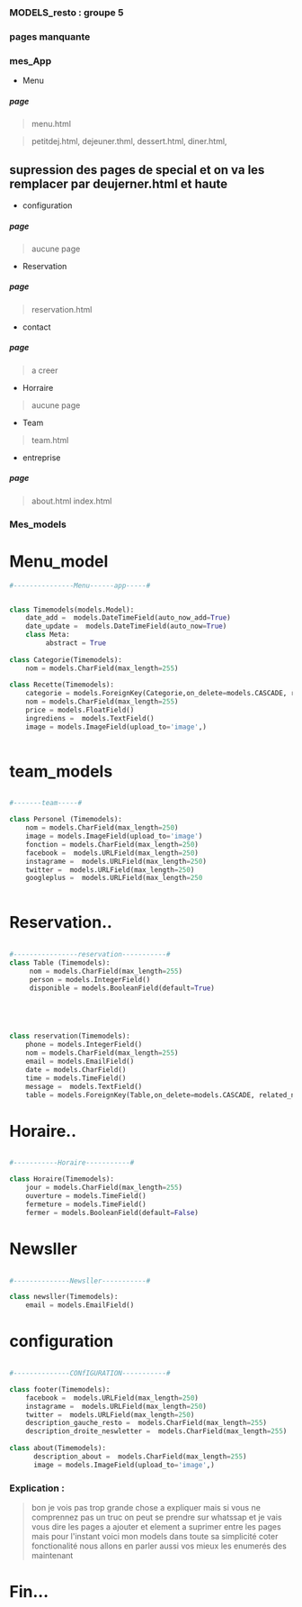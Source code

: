 ### MODELS_resto :  groupe 5
### pages manquante



### mes_App


* Menu
##### page
>menu.html

>petitdej.html,
>dejeuner.thml,
>dessert.html,
>diner.html,
## supression des pages de special et on va les remplacer par deujerner.html et haute

* configuration
##### page
>aucune page
* Reservation
##### page
>reservation.html
* contact
##### page
>a creer
* Horraire
>aucune page
* Team
>team.html
* entreprise

##### page
>about.html
>index.html


### Mes_models

# Menu_model
```python
#---------------Menu------app-----#


class Timemodels(models.Model):
    date_add =  models.DateTimeField(auto_now_add=True)
    date_update =  models.DateTimeField(auto_now=True)
    class Meta:
         abstract = True
    
class Categorie(Timemodels):
    nom = models.CharField(max_length=255)
    
class Recette(Timemodels):
    categorie = models.ForeignKey(Categorie,on_delete=models.CASCADE, related_name="categories")
    nom = models.CharField(max_length=255)
    price = models.FloatField()
    ingrediens =  models.TextField()
    image = models.ImageField(upload_to='image',)
    
```   
# team_models
```python

#-------team-----#

class Personel (Timemodels):
    nom = models.CharField(max_length=250)
    image = models.ImageField(upload_to='image')
    fonction = models.CharField(max_length=250)
    facebook =  models.URLField(max_length=250)
    instagrame =  models.URLField(max_length=250)
    twitter =  models.URLField(max_length=250)
    googleplus =  models.URLField(max_length=250
    
```   
# Reservation..
```python

#----------------reservation-----------#
class Table (Timemodels):
     nom = models.CharField(max_length=255)
     person = models.IntegerField()
     disponible = models.BooleanField(default=True)
      




class reservation(Timemodels):
    phone = models.IntegerField()
    nom = models.CharField(max_length=255)
    email = models.EmailField()
    date = models.CharField()
    time = models.TimeField()
    message =  models.TextField()
    table = models.ForeignKey(Table,on_delete=models.CASCADE, related_name="tables")

``` 
# Horaire..
```python

#-----------Horaire-----------#

class Horaire(Timemodels):
    jour = models.CharField(max_length=255)
    ouverture = models.TimeField()
    fermeture = models.TimeField()
    fermer = models.BooleanField(default=False)

``` 
# Newsller
```python

#--------------Newsller-----------#

class newsller(Timemodels):
    email = models.EmailField()

```

# configuration

```python

#--------------CONfIGURATION-----------#

class footer(Timemodels):
    facebook =  models.URLField(max_length=250)
    instagrame =  models.URLField(max_length=250)
    twitter =  models.URLField(max_length=250)
    description_gauche_resto =  models.CharField(max_length=255)
    description_droite_neswletter =  models.CharField(max_length=255)
    
class about(Timemodels):
      description_about =  models.CharField(max_length=255)
      image = models.ImageField(upload_to='image',)


```
### Explication :

> bon je vois pas trop grande chose a expliquer 
> mais si vous ne comprennez pas un truc on peut se prendre sur whatssap 
> et je vais vous dire les pages a ajouter et element a suprimer entre les pages mais
> pour l'instant voici mon models dans toute sa  simplicité
> coter fonctionalité nous allons en parler aussi vos mieux les enumerés des maintenant


 
# Fin... 
